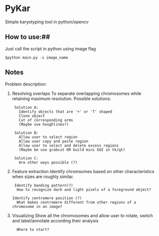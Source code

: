 # PyKar
Simple karyotyping tool in python/opencv

## How to use:##
Just call the script in python using image flag

    $python main.py -i image_name

## Notes ##

Problem description:
  1. Resolving overlaps
      To separate overlapping chromosomes while retaining maximum resolution.
        Possible solutions:
        
          Solution A:
            Identify objects that are '+' or 'T' shaped
            Clone object
            Cut of corresponding arms
            (Maybe use houghlines?)
            
          Solution B:
            Allow user to select region
            Allow user copy and paste region
            Allow user to select and delete excess regions
            (Maybe be use grabcut OR build mini GUI in tk/qt)
            
          Solution C:
            Are other ways possible (?)
            
  2. Feature extraction
      Identify chromsomes based on other characteristics when sizes are roughly similar. 
        
          Identify banding pattern(?)
           How to recognize dark and light pixels of a foreground object?
          
         Identify centromere position (?)
           What makes centromere different from other regions of a chromosome in an image?
        
  3. Visualizing 
      Show all the chromosomes and allow user to rotate, switch and label/annotate according their analysis
      
           Where to start?
